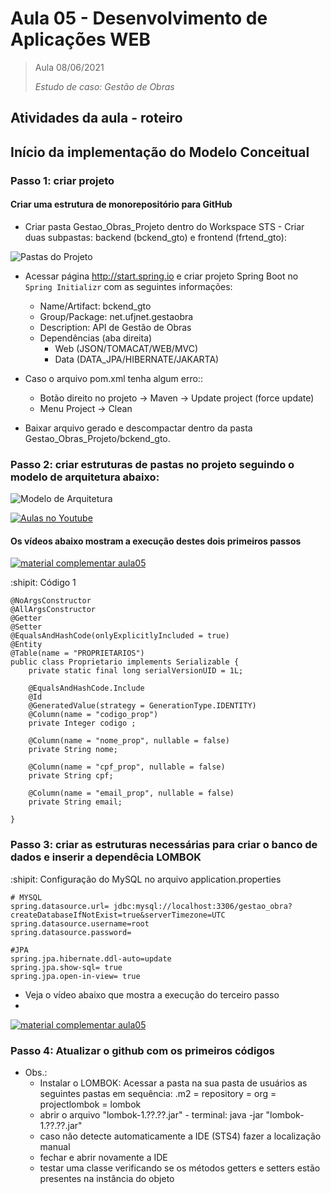 # Aula 05 - Desenvolvimento de Aplicações WEB

> Aula 08/06/2021
> 
>  *Estudo de caso: Gestão de Obras*

## Atividades da aula - roteiro

## Início da implementação do Modelo Conceitual

### Passo 1: criar projeto
#### Criar uma estrutura de monorepositório para GitHub 
- Criar pasta Gestao_Obras_Projeto dentro do Workspace STS - Criar duas subpastas: backend (bckend_gto) e frontend (frtend_gto):

![Pastas do Projeto](https://github.com/marcoswagner-commits/gestao_obras_aula_daw/blob/fe5c2cc8a99cd618a16d1f43c0a6d133d321c865/pastas_projeto.png)


- Acessar página http://start.spring.io e criar projeto Spring Boot no `Spring Initializr` com as seguintes informações:
  - Name/Artifact: bckend_gto 
  - Group/Package: net.ufjnet.gestaobra
  - Description: API de Gestão de Obras
  - Dependências (aba direita)
    - Web (JSON/TOMACAT/WEB/MVC)
    - Data (DATA_JPA/HIBERNATE/JAKARTA)


- Caso o arquivo pom.xml tenha algum erro::
  - Botão direito no projeto -> Maven -> Update project (force update)
  - Menu Project -> Clean
  
- Baixar arquivo gerado e descompactar dentro da pasta Gestao_Obras_Projeto/bckend_gto.

### Passo 2: criar estruturas de pastas no projeto seguindo o modelo de arquitetura abaixo:
![Modelo de Arquitetura](https://github.com/marcoswagner-commits/gestao_obras_aula_daw/blob/947bf8022b213bb7fe183c39dae8c607a6d60212/modelo_camadas.png)

[![Aulas no Youtube](https://github.com/marcoswagner-commits/gestao_obras_aula_daw/blob/cb3e2ea9547f9ddc831277f07919c3e78451eb92/yt-icon.png)](https://www.youtube.com/channel/UCfO-aJxKLqau0TnL0AfNAvA)
####  Os vídeos abaixo mostram a execução destes dois primeiros passos

[![material complementar aula05](https://github.com/marcoswagner-commits/gestao_obras_aula_daw/blob/270cd963cbfa4bd6f1da76689bff50957daa9208/documentos/Capa_aula05_mod1.png)](https://youtu.be/S58DL42UaUw)

:shipit: Código 1
```
@NoArgsConstructor
@AllArgsConstructor
@Getter
@Setter
@EqualsAndHashCode(onlyExplicitlyIncluded = true)
@Entity
@Table(name = "PROPRIETARIOS")
public class Proprietario implements Serializable {
	private static final long serialVersionUID = 1L;

	@EqualsAndHashCode.Include
	@Id
	@GeneratedValue(strategy = GenerationType.IDENTITY)
	@Column(name = "codigo_prop")
	private Integer codigo ;
	
	@Column(name = "nome_prop", nullable = false)
	private String nome;
	
	@Column(name = "cpf_prop", nullable = false)
	private String cpf;
	
	@Column(name = "email_prop", nullable = false)
	private String email;
	
}
```


### Passo 3: criar as estruturas necessárias para criar o banco de dados e inserir a dependêcia LOMBOK



:shipit: Configuração do MySQL no arquivo application.properties
```
# MYSQL
spring.datasource.url= jdbc:mysql://localhost:3306/gestao_obra?createDatabaseIfNotExist=true&serverTimezone=UTC
spring.datasource.username=root
spring.datasource.password=

#JPA
spring.jpa.hibernate.ddl-auto=update
spring.jpa.show-sql= true
spring.jpa.open-in-view= true
```

- Veja o vídeo abaixo que mostra a execução do terceiro passo
- 
[![material complementar aula05](https://raw.githubusercontent.com/marcoswagner-commits/gestao_obras_aula_daw/documentos/documentos/Capa_aula05_mod2.png)](https://youtu.be/gDDe2jvv3fk)

### Passo 4: Atualizar o github com os primeiros códigos

- Obs.: 
	- Instalar o LOMBOK: Acessar a pasta na sua pasta de usuários as seguintes pastas em sequência: .m2 = repository = org = projectlombok = lombok 
	- abrir o arquivo "lombok-1.??.??.jar" - terminal: java -jar "lombok-1.??.??.jar"
	- caso não detecte automaticamente a IDE (STS4) fazer a localização manual
	- fechar e abrir novamente a IDE
	- testar uma classe verificando se os métodos getters e setters estão presentes na instância do objeto
	
